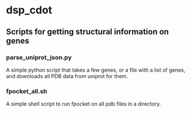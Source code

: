 # dsp_cdot

## Scripts for getting structural information on genes

### parse_uniprot_json.py
A simple python script that takes a few genes, or a file with a list of genes, and downloads all PDB data from uniprot for them.

### fpocket_all.sh
A simple shell script to run fpocket on all pdb files in a directory.
